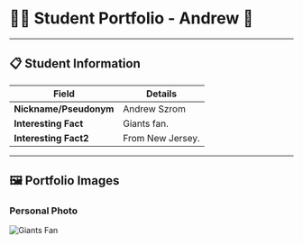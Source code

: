 # 👨‍🎓 Student Portfolio - Andrew 🚴

---

## 📋 Student Information

| **Field** | **Details** |
|-----------|-------------|
| **Nickname/Pseudonym** | Andrew Szrom |
| **Interesting Fact** | Giants fan. |
| **Interesting Fact2** | From New Jersey. |

---

## 🖼️ Portfolio Images


### Personal Photo
![Giants Fan](../IMG_1783.png)


